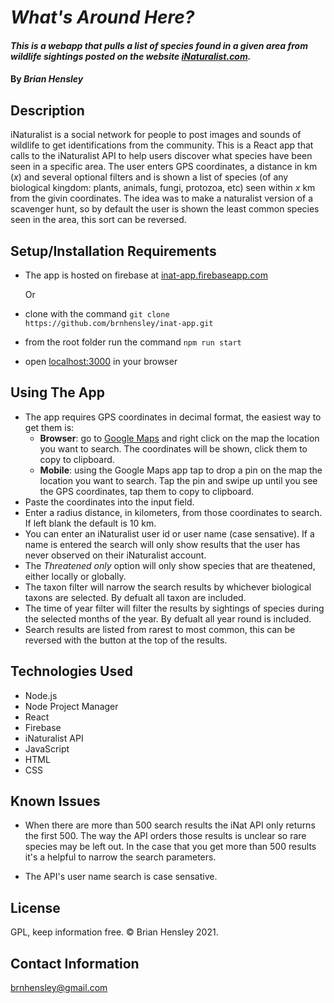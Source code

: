 # _What's Around Here?_

#### _This is a webapp that pulls a list of species found in a given area from wildlife sightings posted on the website [iNaturalist.com](www.inaturalist.com)._

#### By _**Brian Hensley**_

## Description

iNaturalist is a social network for people to post images and sounds of wildlife to get identifications from the community. This is a React app that calls to the iNaturalist API to help users discover what species have been seen in a specific area.  The user enters GPS coordinates, a distance in km (_x_) and several optional filters and is shown a list of species (of any biological kingdom: plants, animals, fungi, protozoa, etc) seen within _x_ km from the givin coordinates. The idea was to make a naturalist version of a scavenger hunt, so by default the user is shown the least common species seen in the area, this sort can be reversed.

## Setup/Installation Requirements

* The app is hosted on firebase at [inat-app.firebaseapp.com](https://inat-app.firebaseapp.com/)
    
    Or

* clone with the command `git clone https://github.com/brnhensley/inat-app.git`
* from the root folder run the command `npm run start`
* open [localhost:3000](http://localhost:3000/) in your browser

## Using The App

* The app requires GPS coordinates in decimal format, the easiest way to get them is:
    * **Browser**: go to [Google Maps](https://www.google.com/maps) and right click on the map the location you want to search. The coordinates will be shown, click them to copy to clipboard.
    * **Mobile**: using the Google Maps app tap to drop a pin on the map the location you want to search. Tap the pin and swipe up until you see the GPS coordinates, tap them to copy to clipboard.
* Paste the coordinates into the input field.
* Enter a radius distance, in kilometers, from those coordinates to search. If left blank the default is 10 km.
* You can enter an iNaturalist user id or user name (case sensative). If a name is entered the search will only show results that the user has never observed on their iNaturalist account.
* The _Threatened only_ option will only show species that are theatened, either locally or globally.
* The taxon filter will narrow the search results by whichever biological taxons are selected. By defualt all taxon are included.
* The time of year filter will filter the results by sightings of species during the selected months of the year. By defualt all year round is included.
* Search results are listed from rarest to most common, this can be reversed with the button at the top of the results.

## Technologies Used

* Node.js
* Node Project Manager
* React
* Firebase
* iNaturalist API
* JavaScript
* HTML
* CSS

## Known Issues

* When there are more than 500 search results the iNat API only returns the first 500. The way the API orders those results is unclear so rare species may be left out. In the case that you get more than 500 results it's a helpful to narrow the search parameters.

* The API's user name search is case sensative.

## License

GPL, keep information free. © Brian Hensley 2021. 

## Contact Information

brnhensley@gmail.com